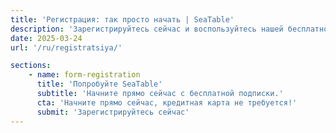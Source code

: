 ```yaml
---
title: 'Регистрация: так просто начать | SeaTable'
description: 'Зарегистрируйтесь сейчас и воспользуйтесь нашей бесплатной подпиской. Почти никаких усилий, немедленное использование, не требуется кредитная карта.'
date: 2025-03-24
url: '/ru/registratsiya/'

sections:
    - name: form-registration
      title: 'Попробуйте SeaTable'
      subtitle: 'Начните прямо сейчас с бесплатной подписки.'
      cta: 'Начните прямо сейчас, кредитная карта не требуется!'
      submit: 'Зарегистрируйтесь сейчас'
---
```

